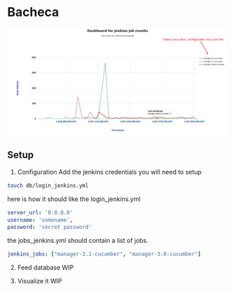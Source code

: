 # Bacheca

![bacheca](public/demo.png)


## Setup

1) Configuration
Add the jenkins credentials you will need to setup

```bash
touch db/login_jenkins.yml
```
here is how it should like the login_jenkins.yml

```yml
server_url: '0.0.0.0'
username: 'somename', 
password: 'secret password'
```

the jobs_jenkins.yml should contain a list of jobs.
```yml
jenkins_jobs: ["manager-3.1-cucumber", "manager-3.0-cucumber"]
```

2) Feed database
WIP

3) Visualize it
WIP
